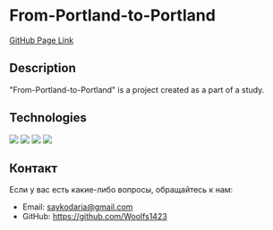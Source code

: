 # From-Portland-to-Portland

[GitHub Page Link](https://github.com/Woolfs1423/From-Portland-to-Portland.git)

## Description

"From-Portland-to-Portland" is a project created as a part of a study.

## Technologies

<img src="https://img.shields.io/badge/HTML5-blue?style=for-the-badge&logo=HTML5&logoColor=black"/>
<img src="https://img.shields.io/badge/CSS3-red?style=for-the-badge&logo=CSS3&logoColor=ЦВЕТ ЛОГОТИПА"/>
<img src="https://img.shields.io/badge/BEM Methodology-green?style=for-the-badge&logo=BEM&logoColor=black"/>
<img src="https://img.shields.io/badge/File Structure and File Paths (Nested BEM)-yellow?style=for-the-badge&logo=Files&logoColor=black"/>

## Контакт

Если у вас есть какие-либо вопросы, обращайтесь к нам:

- Email: saykodaria@gmail.com
- GitHub: https://github.com/Woolfs1423
